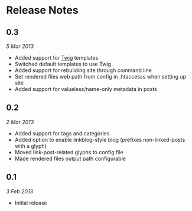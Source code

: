 Release Notes
=============

## 0.3

_5 Mar 2013_

- Added support for [Twig](http://twig.sensiolabs.org/) templates
- Switched default templates to use Twig
- Added support for rebuilding site through command line
- Set rendered files web path from config in .htaccesss when setting up site
- Added support for valueless/name-only metadata in posts


## 0.2

_2 Mar 2013_

- Added support for tags and categories
- Added option to enable linkblog-style blog (prefixes non-linked-posts with a glyph)
- Moved link-post-related glyphs to config file
- Made rendered files output path configurable


## 0.1

_3 Feb 2013_

- Initial release